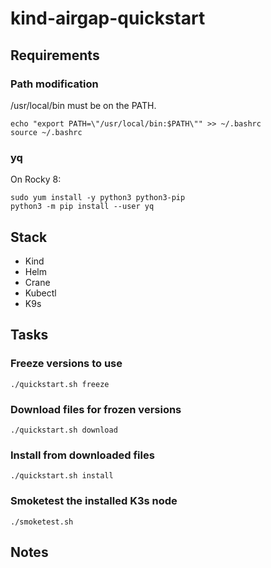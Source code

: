 # kind-airgap-quickstart

## Requirements
### Path modification
/usr/local/bin must be on the PATH.

```
echo "export PATH=\"/usr/local/bin:$PATH\"" >> ~/.bashrc
source ~/.bashrc
```

### yq
On Rocky 8:
```
sudo yum install -y python3 python3-pip
python3 -m pip install --user yq
```

## Stack
- Kind
- Helm
- Crane
- Kubectl
- K9s

## Tasks
### Freeze versions to use
```./quickstart.sh freeze```

### Download files for frozen versions
```./quickstart.sh download```

### Install from downloaded files
```./quickstart.sh install```

### Smoketest the installed K3s node
```./smoketest.sh```



## Notes

